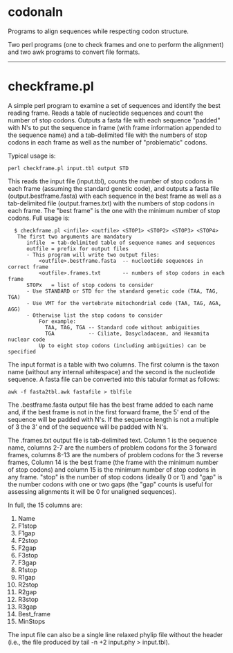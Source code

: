 # codonaln
Programs to align sequences while respecting codon structure.

Two perl programs (one to check frames and one to perform the alignment) and two
awk programs to convert file formats.

--------------------------------------------------------------------------------
# checkframe.pl

A simple perl program to examine a set of sequences and identify the best
reading frame. Reads a table of nucleotide sequences and count the number of
stop codons. Outputs a fasta file with each sequence "padded" with N's to put the
sequence in frame (with frame information appended to the sequence name) and a
tab-delimited file with the numbers of stop codons in each frame as well as the
number of "problematic" codons.

Typical usage is:

```
perl checkframe.pl input.tbl output STD
```

This reads the input file (input.tbl), counts the number of stop codons in each frame
(assuming the standard genetic code), and outputs a fasta file (output.bestframe.fasta)
with each sequence in the best frame as well as a tab-delimited file (output.frames.txt)
with the numbers of stop codons in each frame. The "best frame" is the one with the 
minimum number of stop codons. Full usage is:

```
  $ checkframe.pl <infile> <outfile> <STOP1> <STOP2> <STOP3> <STOP4>
   The first two arguments are mandatory
      infile  = tab-delimited table of sequence names and sequences
      outfile = prefix for output files
      - This program will write two output files:
          <outfile>.bestframe.fasta  -- nucleotide sequences in correct frame
          <outfile>.frames.txt       -- numbers of stop codons in each frame
      STOPx   = list of stop codons to consider
      - Use STANDARD or STD for the standard genetic code (TAA, TAG, TGA)
      - Use VMT for the vertebrate mitochondrial code (TAA, TAG, AGA, AGG)
      - Otherwise list the stop codons to consider
          For example:
            TAA, TAG, TGA -- Standard code without ambiguities
            TGA           -- Ciliate, Dasycladacean, and Hexamita nuclear code
          Up to eight stop codons (including ambiguities) can be specified
```

The input format is a table with two columns. The first column is the taxon name
(without any internal whitespace) and the second is the nucleotide sequence. A fasta
file can be converted into this tabular format as follows:

```
awk -f fasta2tbl.awk fastafile > tblfile
```

The .bestframe.fasta output file has the best frame added to each name and, if the best
frame is not in the first forward frame, the 5' end of the sequence will be padded with N's.
If the sequence length is not a multiple of 3 the 3' end of the sequence will be padded
with N's.

The .frames.txt output file is tab-delimited text. Column 1 is the sequence name, columns
2-7 are the numbers of problem codons for the 3 forward frames, columns 8-13 are the 
numbers of problem codons for the 3 reverse frames, Column 14 is the best frame (the frame 
with the minimum number of stop codons) and column 15 is the minimum number of stop codons 
in any frame. "stop" is the number of stop codons (ideally 0 or 1) and "gap" is the number 
codons with one or two gaps (the "gap" counts is useful for assessing alignments it will be 
0 for unaligned sequences).

In full, the 15 columns are:
1.  Name
2.  F1stop
3.  F1gap
4.  F2stop
5.  F2gap
6.  F3stop
7.  F3gap
8.  R1stop
9.  R1gap
10. R2stop
11. R2gap
12. R3stop
13. R3gap
14. Best_frame
15. MinStops

The input file can also be a single line relaxed phylip file without the header (i.e.,
the file produced by tail -n +2 input.phy > input.tbl).

